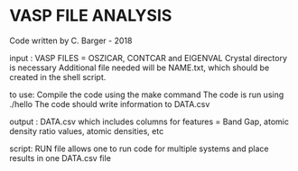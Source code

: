 # VASP FILE ANALYSIS

Code written by C. Barger - 2018

input : VASP FILES = OSZICAR, CONTCAR and EIGENVAL
      	Crystal directory is necessary
	Additional file needed will be NAME.txt, which should be created in the shell script.

to use: Compile the code using the make command
   	The code is run using ./hello
	The code should write information to DATA.csv

output :  DATA.csv which includes columns for features = Band Gap, atomic density ratio values, atomic densities, etc

script: RUN file allows one to run code for multiple systems and place results in one DATA.csv file

